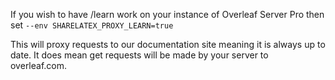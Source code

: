 If you wish to have /learn work on your instance of Overleaf Server Pro then set `--env SHARELATEX_PROXY_LEARN=true`

This will proxy requests to our documentation site meaning it is always up to date. It does mean get requests will be made by your server to overleaf.com.